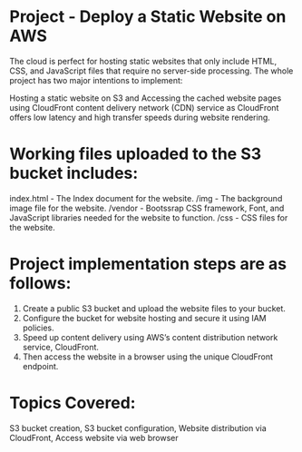 # Project - Deploy a Static Website on AWS

The cloud is perfect for hosting static websites that only include HTML, CSS, and JavaScript files that require no server-side processing. The whole project has two major intentions to implement:

Hosting a static website on S3 and Accessing the cached website pages using CloudFront content delivery network (CDN) service as CloudFront offers low latency and high transfer speeds during website rendering.

# Working files uploaded to the S3 bucket includes:

index.html - The Index document for the website. 
/img - The background image file for the website. 
/vendor - Bootssrap CSS framework, Font, and JavaScript libraries needed for the website to function. 
/css - CSS files for the website.

# Project implementation steps are as follows:

1. Create a public S3 bucket and upload the website files to your bucket. 
2. Configure the bucket for website hosting and secure it using IAM policies. 
3. Speed up content delivery using AWS’s content distribution network service, CloudFront. 
4. Then access the website in a browser using the unique CloudFront endpoint.

# Topics Covered: 
S3 bucket creation, 
S3 bucket configuration, 
Website distribution via CloudFront, 
Access website via web browser
